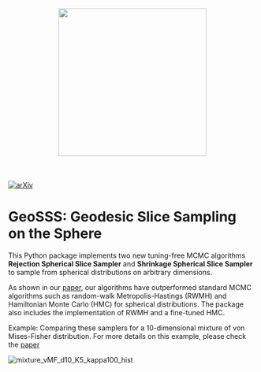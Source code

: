 <h1 align="center">
<img src="https://github.com/ShantanuKodgirwar/geosss/blob/main/assets/logo.svg" width="300">
</h1><br>

[![arXiv](https://img.shields.io/badge/DOI-10.1038%2Fs41586--020--2649--2-blue)](
https://doi.org/10.48550/arXiv.2301.08056)

# GeoSSS: Geodesic Slice Sampling on the Sphere

This Python package implements two new tuning-free MCMC algorithms **Rejection Spherical Slice Sampler** and **Shrinkage Spherical Slice Sampler** to sample from spherical distributions on arbitrary dimensions.

As shown in our [paper](https://doi.org/10.48550/arXiv.2301.08056), our algorithms have outperformed standard MCMC algorithms such as random-walk Metropolis-Hastings (RWMH) and Hamiltonian Monte Carlo (HMC) for spherical distributions. The package also includes the implementation of RWMH and a fine-tuned HMC.  

Example: Comparing these samplers for a 10-dimensional mixture of von Mises-Fisher distribution. For more details on this example, please check the [paper](https://doi.org/10.48550/arXiv.2301.08056)

![mixture_vMF_d10_K5_kappa100_hist](https://github.com/ShantanuKodgirwar/geosss/assets/64919085/3d4fdd20-6157-4f81-9979-11d851c63daa)

